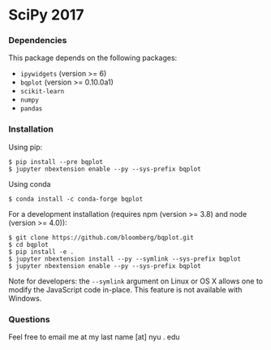 # SciPy 2017

### Dependencies

This package depends on the following packages:

- `ipywidgets` (version >= 6)
- `bqplot` (version >= 0.10.0a1)
- `scikit-learn`
- `numpy`
- `pandas`


### Installation

Using pip:

```
$ pip install --pre bqplot
$ jupyter nbextension enable --py --sys-prefix bqplot
```

Using conda

```
$ conda install -c conda-forge bqplot
```

For a development installation (requires npm (version >= 3.8) and node (version >= 4.0)):

```
$ git clone https://github.com/bloomberg/bqplot.git
$ cd bqplot
$ pip install -e .
$ jupyter nbextension install --py --symlink --sys-prefix bqplot
$ jupyter nbextension enable --py --sys-prefix bqplot
```

Note for developers: the `--symlink` argument on Linux or OS X allows one to
modify the JavaScript code in-place. This feature is not available
with Windows.

### Questions

Feel free to email me at my last name [at] nyu . edu
